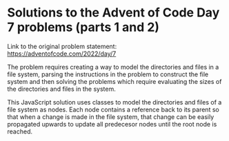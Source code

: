# Solutions to the Advent of Code Day 7 problems (parts 1 and 2)

Link to the original problem statement: https://adventofcode.com/2022/day/7

The problem requires creating a way to model the directories and files in a file system, parsing the instructions in the problem to construct the file system and then solving the problems which require evaluating the sizes of the directories and files in the system.

This JavaScript solution uses classes to model the directories and files of a file system as nodes. Each node contains a reference back to its parent so that when a change is made in the file system, that change can be easily propagated upwards to update all predecesor nodes until the root node is reached.
